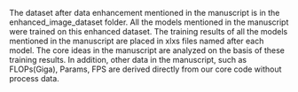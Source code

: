The dataset after data enhancement mentioned in the manuscript is in the enhanced_image_dataset folder.
All the models mentioned in the manuscript were trained on this enhanced dataset.
The training results of all the models mentioned in the manuscript are placed in xlxs files named after each model.
The core ideas in the manuscript are analyzed on the basis of these training results.
In addition, other data in the manuscript, such as FLOPs(Giga), Params, FPS are derived directly from our core code without process data.

